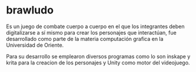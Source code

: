 # brawludo

Es un juego de combate cuerpo a cuerpo en el que los integrantes deben digitalizarse a sí mismo para crear los personajes que interactúan, fue desarrollado como parte de la materia computación grafica en la Universidad de Oriente.

Para su desarrollo se emplearon diversos programas como lo son inskape y krita para la creacion de los personajes y Unity como motor del videojuego.
